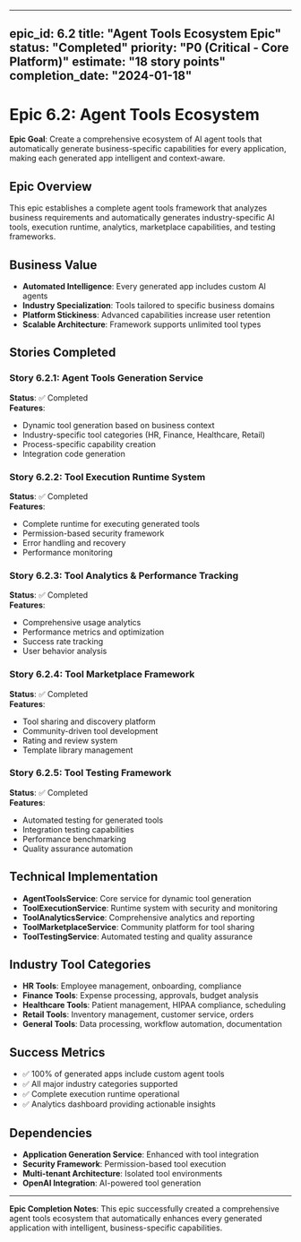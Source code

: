 
---
epic_id: 6.2
title: "Agent Tools Ecosystem Epic"
status: "Completed"
priority: "P0 (Critical - Core Platform)"
estimate: "18 story points"
completion_date: "2024-01-18"
---

# Epic 6.2: Agent Tools Ecosystem

**Epic Goal**: Create a comprehensive ecosystem of AI agent tools that automatically generate business-specific capabilities for every application, making each generated app intelligent and context-aware.

## Epic Overview

This epic establishes a complete agent tools framework that analyzes business requirements and automatically generates industry-specific AI tools, execution runtime, analytics, marketplace capabilities, and testing frameworks.

## Business Value

- **Automated Intelligence**: Every generated app includes custom AI agents
- **Industry Specialization**: Tools tailored to specific business domains
- **Platform Stickiness**: Advanced capabilities increase user retention
- **Scalable Architecture**: Framework supports unlimited tool types

## Stories Completed

### Story 6.2.1: Agent Tools Generation Service
**Status**: ✅ Completed  
**Features**:
- Dynamic tool generation based on business context
- Industry-specific tool categories (HR, Finance, Healthcare, Retail)
- Process-specific capability creation
- Integration code generation

### Story 6.2.2: Tool Execution Runtime System
**Status**: ✅ Completed  
**Features**:
- Complete runtime for executing generated tools
- Permission-based security framework
- Error handling and recovery
- Performance monitoring

### Story 6.2.3: Tool Analytics & Performance Tracking
**Status**: ✅ Completed  
**Features**:
- Comprehensive usage analytics
- Performance metrics and optimization
- Success rate tracking
- User behavior analysis

### Story 6.2.4: Tool Marketplace Framework
**Status**: ✅ Completed  
**Features**:
- Tool sharing and discovery platform
- Community-driven tool development
- Rating and review system
- Template library management

### Story 6.2.5: Tool Testing Framework
**Status**: ✅ Completed  
**Features**:
- Automated testing for generated tools
- Integration testing capabilities
- Performance benchmarking
- Quality assurance automation

## Technical Implementation

- **AgentToolsService**: Core service for dynamic tool generation
- **ToolExecutionService**: Runtime system with security and monitoring
- **ToolAnalyticsService**: Comprehensive analytics and reporting
- **ToolMarketplaceService**: Community platform for tool sharing
- **ToolTestingService**: Automated testing and quality assurance

## Industry Tool Categories

- **HR Tools**: Employee management, onboarding, compliance
- **Finance Tools**: Expense processing, approvals, budget analysis
- **Healthcare Tools**: Patient management, HIPAA compliance, scheduling
- **Retail Tools**: Inventory management, customer service, orders
- **General Tools**: Data processing, workflow automation, documentation

## Success Metrics

- ✅ 100% of generated apps include custom agent tools
- ✅ All major industry categories supported
- ✅ Complete execution runtime operational
- ✅ Analytics dashboard providing actionable insights

## Dependencies

- **Application Generation Service**: Enhanced with tool integration
- **Security Framework**: Permission-based tool execution
- **Multi-tenant Architecture**: Isolated tool environments
- **OpenAI Integration**: AI-powered tool generation

---

**Epic Completion Notes**: This epic successfully created a comprehensive agent tools ecosystem that automatically enhances every generated application with intelligent, business-specific capabilities.
